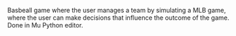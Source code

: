 Basbeall game where the user manages a team by simulating a MLB game, where the user can make decisions that influence the outcome of the game. Done in Mu Python editor.
